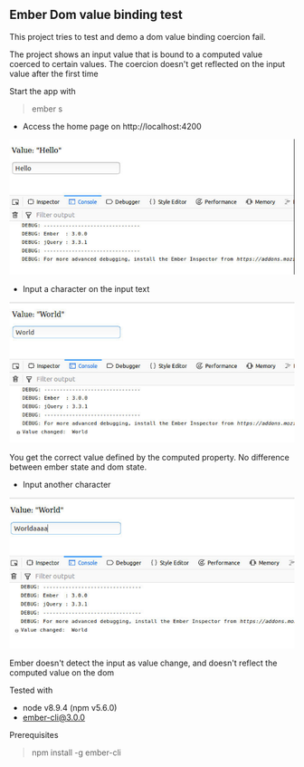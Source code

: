 ## Ember Dom value binding test

This project tries to test and demo a dom value binding coercion 
fail.

The project shows an input value that is bound to a computed value 
coerced to certain values. The coercion doesn't get reflected on the input
value after the first time

Start the app with 
> ember s

- Access the home page on http://localhost:4200

![Initial state](images/Step1.jpg)

- Input a character on the input text

![Coerced value](images/Step2.jpg)

You get the correct value defined by the computed property.
No difference between ember state and dom state.

- Input another character

![Failed value](images/Step3.jpg)

Ember doesn't detect the input as value change, and doesn't reflect 
the computed value on the dom 





Tested with 
- node v8.9.4 (npm v5.6.0)
- ember-cli@3.0.0

Prerequisites
> npm install -g ember-cli
